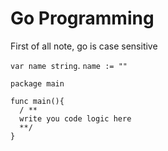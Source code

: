 # Go Programming
First of all note, go is case sensitive 

`var name string`. <!-- Long hand variable declaration -->
`name := ""` <!-- Short hand variable declaration --> 

```
package main

func main(){
  / **
  write you code logic here
  **/
}
```

